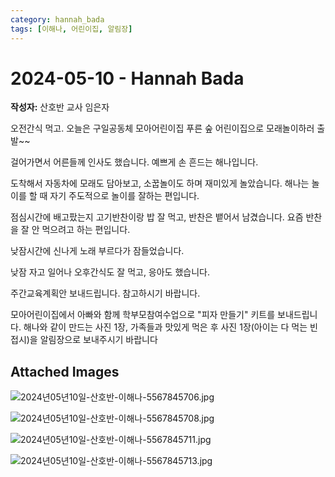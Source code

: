 ```yaml
---
category: hannah_bada
tags: [이해나, 어린이집, 알림장]
---
```


# 2024-05-10 - Hannah Bada

**작성자:** 산호반 교사 임은자  

오전간식  먹고. 오늘은 구일공동체 모아어린이집 푸른 숲 어린이집으로 모래놀이하러 출발~~

걸어가면서 어른들께 인사도 했습니다. 예쁘게 손 흔드는 해나입니다.

도착해서 자동차에 모래도 담아보고, 소꿉놀이도 하며 재미있게 놀았습니다. 해나는 놀이를 할 때 자기 주도적으로 놀이를 잘하는 편입니다. 

점심시간에 배고팠는지 고기반찬이랑 밥 잘 먹고, 반찬은 뱉어서 남겼습니다. 요즘 반찬을 잘 안 먹으려고 하는 편입니다.

낮잠시간에 신나게 노래 부르다가 잠들었습니다.

낮잠 자고 일어나 오후간식도 잘 먹고, 응아도 했습니다.

주간교육계획안 보내드립니다. 참고하시기 바랍니다.

모아어린이집에서 아빠와 함께 학부모참여수업으로 "피자 만들기" 키트를 보내드립니다.  해나와 같이 만드는 사진 1장, 가족들과 맛있게 먹은 후 사진 1장(아이는 다 먹는 빈접시)을 알림장으로 보내주시기 바랍니다

## Attached Images
![2024년05년10일-산호반-이해나-5567845706.jpg](d:\Users\hannah\Downloads\kids\photo\2024년05년10일-산호반-이해나-5567845706.jpg)

![2024년05년10일-산호반-이해나-5567845708.jpg](d:\Users\hannah\Downloads\kids\photo\2024년05년10일-산호반-이해나-5567845708.jpg)

![2024년05년10일-산호반-이해나-5567845711.jpg](d:\Users\hannah\Downloads\kids\photo\2024년05년10일-산호반-이해나-5567845711.jpg)

![2024년05년10일-산호반-이해나-5567845713.jpg](d:\Users\hannah\Downloads\kids\photo\2024년05년10일-산호반-이해나-5567845713.jpg)

